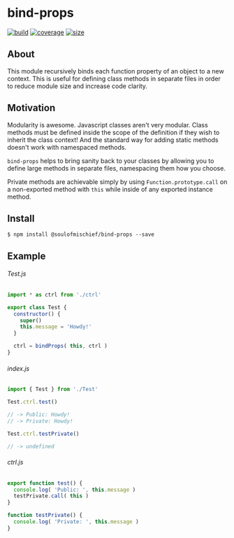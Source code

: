 # bind-props

[![build](https://img.shields.io/travis/soulofmischief/bind-props/master.svg?style=flat-square)](https://travis-ci.org/soulofmischief/bind-props)
[![coverage](https://img.shields.io/codecov/c/github/soulofmischief/bind-props/master.svg?style=flat-square)](http://codecov.io/gh/soulofmischief/bind-props?branch=master)
[![size](https://img.shields.io/bundlephobia/min/@soulofmischief/bind-props.svg?style=flat-square)](https://www.npmjs.com/package/@soulofmischief/bind-props)

## About

This module recursively binds each function property of an object to a new context. This is useful for defining class methods in separate files in order to reduce module size and increase code clarity.

## Motivation

Modularity is awesome. Javascript classes aren't very modular. Class methods must be defined inside the scope of the definition if they wish to inherit the class context! And the standard way for adding static methods doesn't work with namespaced methods. 
 
 `bind-props` helps to bring sanity back to your classes by allowing you to define large methods in separate files, namespacing them how you choose.

Private methods are achievable simply by using `Function.prototype.call` on a non-exported method with `this` while inside of any exported instance method. 

## Install

```$ npm install @soulofmischief/bind-props --save```

## Example

###### Test.js
```js
import * as ctrl from './ctrl'

export class Test {
  constructor() { 
    super()
    this.message = 'Howdy!'
  }

  ctrl = bindProps( this, ctrl )
}
```

###### index.js
```js
import { Test } from './Test'

Test.ctrl.test()

// -> Public: Howdy!
// -> Private: Howdy!

Test.ctrl.testPrivate()

// -> undefined
```

###### ctrl.js
```js
export function test() {
  console.log( 'Public: ', this.message )
  testPrivate.call( this )
}

function testPrivate() {
  console.log( 'Private: ', this.message )
}
```

